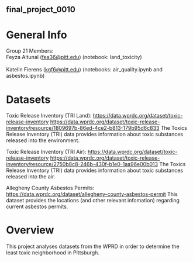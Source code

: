 ## final_project_0010
# General Info
Group 21
Members: 
<br> Feyza Altunal (fea36@pitt.edu)
(notebook: land_toxicity)</br>
<br> Katelin Fierens (kgf6@pitt.edu)
(notebooks: air_quality.ipynb and asbestos.ipynb)</br>

# Datasets
Toxic Release Inventory (TRI Land):
https://data.wprdc.org/dataset/toxic-release-inventory
https://data.wprdc.org/dataset/toxic-release-inventory/resource/1809697b-86ed-4ce2-b813-179b95d6c833
The Toxics Release Inventory (TRI) data provides information about toxic substances released into the environment. 

Toxic Release Inventory (TRI Air):
https://data.wprdc.org/dataset/toxic-release-inventory
https://data.wprdc.org/dataset/toxic-release-inventory/resource/2750b8c8-246b-430f-b1e0-1aa96e00b013
The Toxics Release Inventory (TRI) data provides information about toxic substances released into the air. 

Allegheny County Asbestos Permits:
https://data.wprdc.org/dataset/allegheny-county-asbestos-permit
This dataset provides the locations (and other relevant infomation) regarding  current asbestos permits.

# Overview
This project analyses datasets from the WPRD in order to determine the least toxic neighborhood in Pittsburgh.
